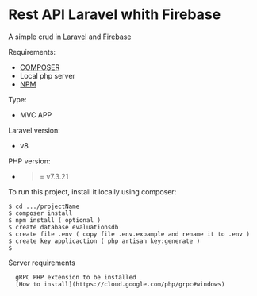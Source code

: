 # Rest API Laravel whith Firebase

A simple crud in  [Laravel](https://laravel.com/docs/8.x/eloquent) and [Firebase](https://firebase.google.com/)

Requirements: 
* [COMPOSER](https://getcomposer.org/)
* Local php server
* [NPM](https://www.npmjs.com/)

Type: 
* MVC APP

Laravel version:
* v8

PHP version:
* >= v7.3.21 

To run this project, install it locally using composer:

```
$ cd .../projectName
$ composer install
$ npm install ( optional )
$ create database evaluationsdb
$ create file .env ( copy file .env.expample and rename it to .env )
$ create key applicaction ( php artisan key:generate )
$
```
Server requirements
```
  gRPC PHP extension to be installed
  [How to install](https://cloud.google.com/php/grpc#windows)
```
